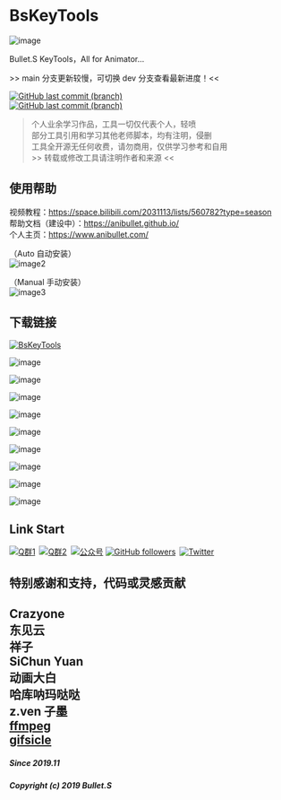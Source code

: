 # BsKeyTools
![image](https://raw.githubusercontent.com/AniBullet/BsKeyTools/main/BsKeyToolsPrev.gif)  

Bullet.S KeyTools，All for Animator...  

\>> main 分支更新较慢，可切换 dev 分支查看最新进度！<<  

[![GitHub last commit (branch)](https://img.shields.io/github/last-commit/AniBullet/BsKeyTools/dev?style=flat&logo=github&label=dev-last-commit)](https://github.com/AniBullet/BsKeyTools/tree/dev)  
[![GitHub last commit (branch)](https://img.shields.io/github/last-commit/AniBullet/BsKeyTools/main?style=flat&logo=github&label=main-last-commit)](https://github.com/AniBullet/BsKeyTools/tree/main)  

> 个人业余学习作品，工具一切仅代表个人，轻喷  
部分工具引用和学习其他老师脚本，均有注明，侵删  
工具全开源无任何收费，请勿商用，仅供学习参考和自用  
\>> 转载或修改工具请注明作者和来源 <<

## 使用帮助
视频教程：https://space.bilibili.com/2031113/lists/560782?type=season  
帮助文档（建设中）：https://anibullet.github.io/  
个人主页：https://www.anibullet.com/

（Auto 自动安装）  
![image2](https://raw.githubusercontent.com/AniBullet/BsKeyTools/main/SetupPrev.gif)  

（Manual 手动安装）  
![image3](https://raw.githubusercontent.com/AniBullet/BsKeyTools/main/PreviewRes/10.png)

## 下载链接
[![BsKeyTools](https://img.shields.io/badge/BsKeyTools-LatestReleases-success?style=flat-square&logo=github)](https://github.com/AniBullet/BsKeyTools/releases/latest)

![image](https://raw.githubusercontent.com/AniBullet/BsKeyTools/main/PreviewRes/01.png)  

![image](https://raw.githubusercontent.com/AniBullet/BsKeyTools/main/PreviewRes/02.png)  

![image](https://raw.githubusercontent.com/AniBullet/BsKeyTools/main/PreviewRes/03.png)  

![image](https://raw.githubusercontent.com/AniBullet/BsKeyTools/main/PreviewRes/04.png)  

![image](https://raw.githubusercontent.com/AniBullet/BsKeyTools/main/PreviewRes/05.png)  

![image](https://raw.githubusercontent.com/AniBullet/BsKeyTools/main/PreviewRes/06.png)  

![image](https://raw.githubusercontent.com/AniBullet/BsKeyTools/main/PreviewRes/07.png)  

![image](https://raw.githubusercontent.com/AniBullet/BsKeyTools/main/PreviewRes/08.png)  

![image](https://raw.githubusercontent.com/AniBullet/BsKeyTools/main/PreviewRes/09.png)  

## Link Start
[![Q群1](https://img.shields.io/badge/交流吹水群1-993590655-blue?style=flat-square&logo=Tencent-QQ)](https://jq.qq.com/?_wv=1027&k=hmeHhTwu)&ensp;[![Q群2](https://img.shields.io/badge/交流吹水群2-907481113-blue?style=flat-square&logo=Tencent-QQ)](https://qm.qq.com/q/FZ2gBKJeYE)&ensp;[![公众号](https://img.shields.io/badge/微信公众号-@aniBullet-success?style=flat-square&logo=wechat)](https://www.anibullet.com/about/)
[![GitHub followers](https://img.shields.io/github/followers/AniBullet?label=%E5%85%B3%E6%B3%A8&style=social)](https://github.com/AniBullet)&ensp;[![Twitter](https://img.shields.io/twitter/follow/aniBulletCom?label=BulletS&style=social)](https://twitter.com/aniBulletCom)

## 特别感谢和支持，代码或灵感贡献  
Crazyone  
东见云  
祥子  
SiChun Yuan  
动画大白  
哈库呐玛哒哒  
z.ven 子墨  
[ffmpeg ](https://github.com/FFmpeg/FFmpeg)   
[gifsicle](https://eternallybored.org/misc/gifsicle/)  
---
##### Since 2019.11
##### Copyright (c) 2019 Bullet.S
